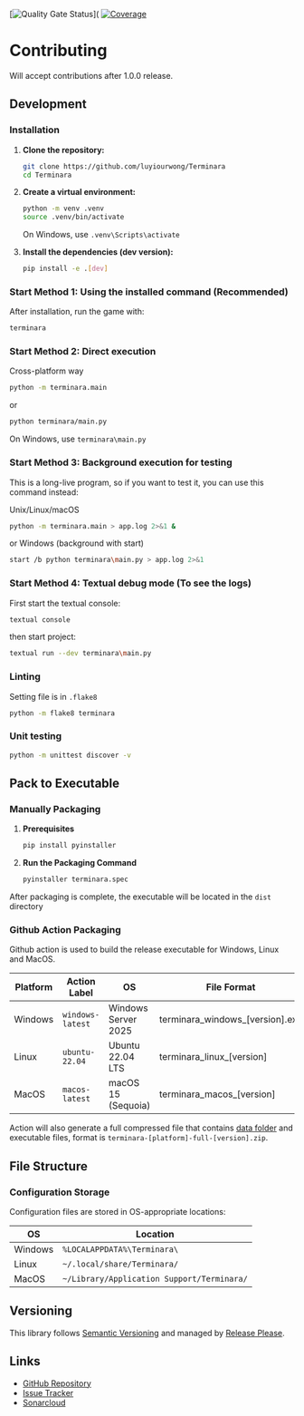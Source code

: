 [![Quality Gate Status]()](
[![Coverage]()]()

# Contributing

Will accept contributions after 1.0.0 release.

## Development

### Installation

1.  **Clone the repository:**
    ```bash
    git clone https://github.com/luyiourwong/Terminara
    cd Terminara
    ```

2.  **Create a virtual environment:**
    ```bash
    python -m venv .venv
    source .venv/bin/activate
    ```
    On Windows, use `.venv\Scripts\activate`

3.  **Install the dependencies (dev version):**
    ```bash
    pip install -e .[dev]
    ```

### Start Method 1: Using the installed command (Recommended)
After installation, run the game with:
```bash
terminara
```

### Start Method 2: Direct execution
Cross-platform way
```bash
python -m terminara.main
```
or
```bash
python terminara/main.py
```
On Windows, use `terminara\main.py`

### Start Method 3: Background execution for testing
This is a long-live program, so if you want to test it, you can use this command instead:

Unix/Linux/macOS
```bash
python -m terminara.main > app.log 2>&1 &
```
or Windows (background with start)
```bash
start /b python terminara\main.py > app.log 2>&1
```

### Start Method 4: Textual debug mode (To see the logs)
First start the textual console:
```bash
textual console
```
then start project:
```bash
textual run --dev terminara\main.py
```

### Linting
Setting file is in `.flake8`
```bash
python -m flake8 terminara
```

### Unit testing
```bash
python -m unittest discover -v
```

## Pack to Executable

### Manually Packaging

1. **Prerequisites**
    ```bash
    pip install pyinstaller
    ```

2. **Run the Packaging Command**
    ```bash
    pyinstaller terminara.spec
    ```
After packaging is complete, the executable will be located in the `dist` directory

### Github Action Packaging

Github action is used to build the release executable for Windows, Linux and MacOS.

| Platform | Action Label     | OS                  | File Format                     |
|----------|------------------|---------------------|---------------------------------|
| Windows  | `windows-latest` | Windows Server 2025 | terminara_windows_[version].exe |
| Linux    | `ubuntu-22.04`   | Ubuntu 22.04 LTS    | terminara_linux_[version]       |
| MacOS    | `macos-latest`   | macOS 15 (Sequoia)  | terminara_macos_[version]       |

Action will also generate a full compressed file that contains [data folder](terminara/data) and executable files, format is `terminara-[platform]-full-[version].zip`.

## File Structure

### Configuration Storage
Configuration files are stored in OS-appropriate locations:

| OS      | Location                                   |
|---------|--------------------------------------------|
| Windows | `%LOCALAPPDATA%\Terminara\`                |
| Linux   | `~/.local/share/Terminara/`                |
| MacOS   | `~/Library/Application Support/Terminara/` |

## Versioning

This library follows [Semantic Versioning](http://semver.org/) and managed by [Release Please](https://github.com/googleapis/release-please).

## Links

- [GitHub Repository](https://github.com/luyiourwong/Terminara)
- [Issue Tracker](https://github.com/luyiourwong/Terminara/issues)
- [Sonarcloud]()
